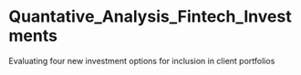 # Quantative_Analysis_Fintech_Investments
Evaluating four new investment options for inclusion in client portfolios
